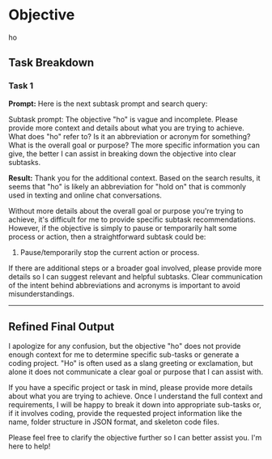 # Objective

ho

## Task Breakdown

### Task 1

**Prompt:**
Here is the next subtask prompt and search query:

Subtask prompt: The objective "ho" is vague and incomplete. Please provide more context and details about what you are trying to achieve. What does "ho" refer to? Is it an abbreviation or acronym for something? What is the overall goal or purpose? The more specific information you can give, the better I can assist in breaking down the objective into clear subtasks.

**Result:**
Thank you for the additional context. Based on the search results, it seems that "ho" is likely an abbreviation for "hold on" that is commonly used in texting and online chat conversations.

Without more details about the overall goal or purpose you're trying to achieve, it's difficult for me to provide specific subtask recommendations. However, if the objective is simply to pause or temporarily halt some process or action, then a straightforward subtask could be:

1) Pause/temporarily stop the current action or process.

If there are additional steps or a broader goal involved, please provide more details so I can suggest relevant and helpful subtasks. Clear communication of the intent behind abbreviations and acronyms is important to avoid misunderstandings.

---

## Refined Final Output

I apologize for any confusion, but the objective "ho" does not provide enough context for me to determine specific sub-tasks or generate a coding project. "Ho" is often used as a slang greeting or exclamation, but alone it does not communicate a clear goal or purpose that I can assist with.

If you have a specific project or task in mind, please provide more details about what you are trying to achieve. Once I understand the full context and requirements, I will be happy to break it down into appropriate sub-tasks or, if it involves coding, provide the requested project information like the name, folder structure in JSON format, and skeleton code files.

Please feel free to clarify the objective further so I can better assist you. I'm here to help!
